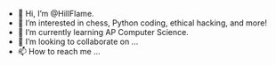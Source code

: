 - 👋 Hi, I’m @HillFlame.
- 👀 I’m interested in chess, Python coding, ethical hacking, and more!
- 🌱 I’m currently learning AP Computer Science.
- 💞️ I’m looking to collaborate on ...
- 📫 How to reach me ...

<!---
HillFlame/HillFlame is a ✨ special ✨ repository because its `README.md` (this file) appears on your GitHub profile.
You can click the Preview link to take a look at your changes.
--->
